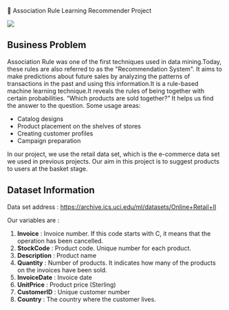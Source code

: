 :link: Association Rule Learning Recommender Project

![](https://camo.githubusercontent.com/db407b8095597c1ca11f3ce9983bc16957aa536241ba9f11c1fc14421f8474d1/68747470733a2f2f646174616d617468737461742e66696c65732e776f726470726573732e636f6d2f323031382f30322f756e7469746c65642e706e673f773d31313738)


##  Business Problem
 
Association Rule was one of the first techniques used in data mining.Today, these rules are also referred to as the "Recommendation System".
It aims to make predictions about future sales by analyzing the patterns of transactions in the past and using this information.It is a rule-based machine learning technique.It reveals the rules of being together with certain probabilities. “Which products are sold together?” It helps us find the answer to the question.
Some usage areas:

* Catalog designs
* Product placement on the shelves of stores
* Creating customer profiles
* Campaign preparation

In our project, we use the retail data set, which is the e-commerce data set we used in previous projects. Our aim in this project is to suggest products to users at the basket stage.

##  Dataset Information

Data set address : https://archive.ics.uci.edu/ml/datasets/Online+Retail+II

Our variables are :

1. **Invoice** : Invoice number. If this code starts with C, it means that the operation has been cancelled.
2. **StockCode** : Product code. Unique number for each product.
3. **Description** : Product name
4. **Quantity** : Number of products. It indicates how many of the products on the invoices have been sold.
5. **InvoiceDate** : Invoice date
6. **UnitPrice** : Product price (Sterling)
7. **CustomerID** : Unique customer number
8. **Country** : The country where the customer lives.
